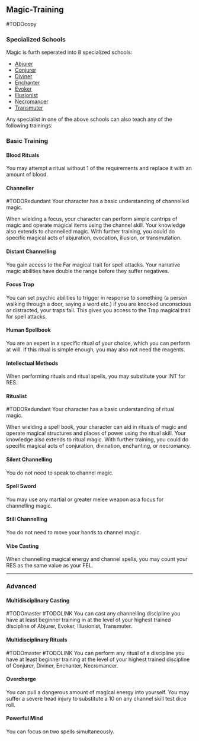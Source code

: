 ## Magic-Training
#TODOcopy 

### Specialized Schools
Magic is furth seperated into 8 specialized schools:
* [Abjurer](Abjurer)
* [Conjurer](Conjurer)
* [Diviner](Diviner)
* [Enchanter](Enchanter)
* [Evoker](Evoker)
* [Illusionist](Illusionist)
* [Necromancer](Necromancer)
* [Transmuter](Transmuter)

Any specialist in one of the above schools can also teach any of the following trainings:

### Basic Training

#### Blood Rituals
You may attempt a ritual without 1 of the requirements and replace it with an amount of blood.

#### Channeller
#TODORedundant 
Your character has a basic understanding of channelled magic. 

When wielding a focus, your character can perform simple cantrips of magic and operate magical items using the channel skill. Your knowledge also extends to channelled magic. With further training, you could do specific magical acts of abjuration, evocation, illusion, or transmutation.

#### Distant Channelling
You gain access to the Far magical trait for spell attacks. Your narrative magic abilities have double the range before they suffer negatives.

#### Focus Trap
You can set psychic abilities to trigger in response to something (a person walking through a door, saying a word etc.) if you are knocked unconscious or distracted, your traps fail. This gives you access to the Trap magical trait for spell attacks.

#### Human Spellbook
You are an expert in a specific ritual of your choice, which you can perform at will. If this ritual is simple enough, you may also not need the reagents.

#### Intellectual Methods
When performing rituals and ritual spells, you may substitute your INT for RES.

#### Ritualist
#TODORedundant 
Your character has a basic understanding of ritual magic. 

When wielding a spell book, your character can aid in rituals of magic and operate magical structures and places of power using the ritual skill. Your knowledge also extends to ritual magic. With further training, you could do specific magical acts of conjuration, divination, enchanting, or necromancy. 

#### Silent Channelling
You do not need to speak to channel magic.

#### Spell Sword
You may use any martial or greater melee weapon as a focus for channelling magic.

#### Still Channelling
You do not need to move your hands to channel magic.

#### Vibe Casting
When channelling magical energy and channel spells, you may count your RES as the same value as your FEL.

---
### Advanced

#### Multidisciplinary Casting
#TODOmaster 
#TODOLINK 
You can cast any channelling discipline you have at least beginner training in at the level of your highest trained discipline of Abjurer, Evoker, Illusionist, Transmuter.

#### Multidisciplinary Rituals
#TODOmaster 
#TODOLINK 
You can perform any ritual of a discipline you have at least beginner training at the level of your highest trained discipline of Conjurer, Diviner, Enchanter, Necromancer.

#### Overcharge
You can pull a dangerous amount of magical energy into yourself. You may suffer a severe head injury to substitute a 10 on any channel skill test dice roll.

#### Powerful Mind
You can focus on two spells simultaneously.